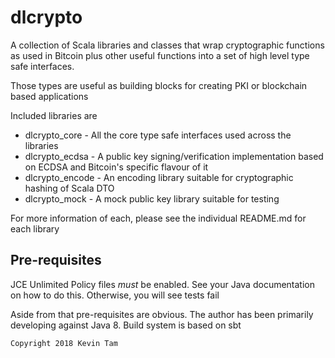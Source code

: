dlcrypto
========

A collection of Scala libraries and classes that wrap cryptographic functions as used in
Bitcoin plus other useful functions into a set of high level type safe interfaces.

Those types are useful as building blocks for creating PKI or blockchain
based applications

Included libraries are
- dlcrypto_core - All the core type safe interfaces used across the libraries
- dlcrypto_ecdsa - A public key signing/verification implementation based on
ECDSA and Bitcoin's specific flavour of it
- dlcrypto_encode - An encoding library suitable for cryptographic
hashing of Scala DTO
- dlcrypto_mock - A mock public key library suitable for testing

For more information of each, please see the individual README.md for each
library

Pre-requisites
--------------
JCE Unlimited Policy files *must* be enabled. See your Java
documentation on how to do this. Otherwise, you will see tests fail

Aside from that pre-requisites are obvious. The author has been primarily
developing against Java 8. Build system is based on sbt


```
Copyright 2018 Kevin Tam
```
